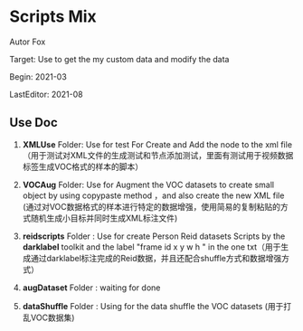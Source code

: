 # Scripts Mix
Autor Fox 

Target: Use to get the my custom data and modify the data 

Begin: 2021-03

LastEditor: 2021-08

## Use Doc

1. **XMLUse** Folder: Use for test For Create and Add the node to the xml file （用于测试对XML文件的生成测试和节点添加测试，里面有测试用于视频数据标签生成VOC格式的样本的脚本）

2. **VOCAug** Folder: Use for Augment the VOC datasets to create small object by using copypaste method ，and also create the new XML file (通过对VOC数据格式的样本进行特定的数据增强，使用简易的复制粘贴的方式随机生成小目标并同时生成XML标注文件)
3. **reidscripts** Folder : Use for create Person Reid datasets Scripts by the **darklabel** toolkit and the label "frame id x y  w h " in the one txt（用于生成通过darklabel标注完成的Reid数据，并且还配合shuffle方式和数据增强方式）
4. **augDataset** Folder : waiting for done 
5. **dataShuffle** Folder : Using for the data shuffle the VOC datasets (用于打乱VOC数据集)

